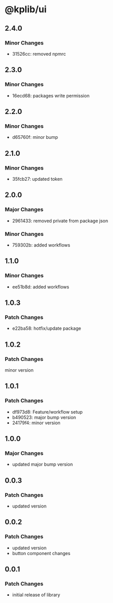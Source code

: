 # @kplib/ui

## 2.4.0

### Minor Changes

- 31526cc: removed npmrc

## 2.3.0

### Minor Changes

- 16ecd68: packages write permission

## 2.2.0

### Minor Changes

- d65760f: minor bump

## 2.1.0

### Minor Changes

- 35fcb27: updated token

## 2.0.0

### Major Changes

- 2961433: removed private from package json

### Minor Changes

- 759302b: added workflows

## 1.1.0

### Minor Changes

- ee51b8d: added workflows

## 1.0.3

### Patch Changes

- e22ba58: hotfix/update package

## 1.0.2

### Patch Changes

minor version

## 1.0.1

### Patch Changes

- df973d8: Feature/workflow setup
- b490523: major bump version
- 24179f4: minor version

## 1.0.0

### Major Changes

- updated major bump version

## 0.0.3

### Patch Changes

- updated version

## 0.0.2

### Patch Changes

- updated version
- button component changes

## 0.0.1

### Patch Changes

- initial release of library
